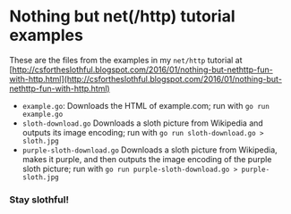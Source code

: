 # Nothing but net(/http) tutorial examples

These are the files from the examples in my `net/http` tutorial at [http://csfortheslothful.blogspot.com/2016/01/nothing-but-nethttp-fun-with-http.html](http://csfortheslothful.blogspot.com/2016/01/nothing-but-nethttp-fun-with-http.html)

* `example.go`: Downloads the HTML of example.com; run with `go run example.go`
* `sloth-download.go` Downloads a sloth picture from Wikipedia and outputs its image encoding; run with `go run sloth-download.go > sloth.jpg`
* `purple-sloth-download.go` Downloads a sloth picture from Wikipedia, makes it purple, and then outputs the image encoding of the purple sloth picture; run with `go run purple-sloth-download.go > purple-sloth.jpg`

### Stay slothful!
